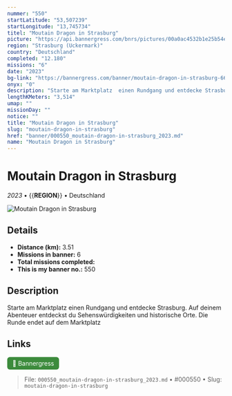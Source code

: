 ```yaml
---
nummer: "550"
startLatitude: "53,507239"
startLongitude: "13,745734"
titel: "Moutain Dragon in Strasburg"
picture: "https://api.bannergress.com/bnrs/pictures/00a0ac4532b1e25b54e9618c6f9b3ff8"
region: "Strasburg (Uckermark)"
country: "Deutschland"
completed: "12.180"
missions: "6"
date: "2023"
bg-link: "https://bannergress.com/banner/moutain-dragon-in-strasburg-66e0"
onyx: "0"
description: "Starte am Marktplatz  einen Rundgang und entdecke Strasburg. Auf deinem Abenteuer entdeckst du Sehenswürdigkeiten und historische Orte. Die Runde endet auf dem Marktplatz"
lengthKMeters: "3,514"
umap: ""
missionDay: ""
notice: ""
title: "Moutain Dragon in Strasburg"
slug: "moutain-dragon-in-strasburg"
href: "banner/000550_moutain-dragon-in-strasburg_2023.md"
name: "Moutain Dragon in Strasburg"
---
```

# Moutain Dragon in Strasburg

*2023* • {{__REGION__}} • Deutschland

![Moutain Dragon in Strasburg](https://api.bannergress.com/bnrs/pictures/00a0ac4532b1e25b54e9618c6f9b3ff8)



## Details
- **Distance (km):** 3.51
- **Missions in banner:** 6
- **Total missions completed:** 
- **This is my banner no.:** 550



## Description
Starte am Marktplatz  einen Rundgang und entdecke Strasburg. Auf deinem Abenteuer entdeckst du Sehenswürdigkeiten und historische Orte. Die Runde endet auf dem Marktplatz



## Links
<a href="https://bannergress.com/banner/moutain-dragon-in-strasburg-66e0" target="_blank" style="display:inline-block;margin-right:8px;padding:6px 12px;background:#3c8b3c;color:#fff;text-decoration:none;border-radius:6px;">🔗 Bannergress</a>



> File: `000550_moutain-dragon-in-strasburg_2023.md` • #000550 • Slug: `moutain-dragon-in-strasburg`
